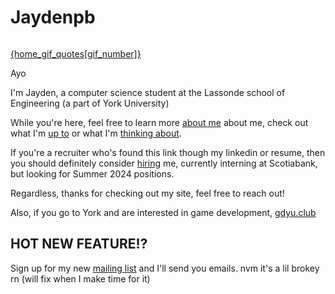 <script>

  const home_gifs = ["https://media.tenor.com/sK6ZPrUy2hMAAAAC/izu-shaboten-animal-park-capybara.gif","https://media.tenor.com/O45wy7ceQVEAAAAd/daigo-parry-fight.gif","https://media.tenor.com/qHGyE8XvwzUAAAAC/mother3.gif","https://media.tenor.com/U5ruYqXgPWIAAAAC/luffy-baron-omatsuri.gif"]
const home_gif_quotes = ["capybara",'"Lets go Justin!!"',"Check out the site's color themes","I love one piece."]
let gif_number = Math.floor(Math.random() * home_gifs.length)


function swap_gif(){
    gif_number++
    if (gif_number == home_gifs.length){
        gif_number = 0
    }
}

</script>
<div class = "home-content flex flex-column ">


# Jaydenpb
<img class="home-gif mw6 w-50 h-auto" style="" src={home_gifs[gif_number]} alt="">

<a class="gif-changer" href="javascript:;" on:click={swap_gif}>{home_gif_quotes[gif_number]}</a>

Ayo

I'm Jayden, a computer science student at the Lassonde school of Engineering (a part of York University)


While you're here, feel free to learn more [about me](/about) about me, check out what I'm [up to](/projects) or what I'm [thinking about](/blog).


If you're a recruiter who's found this link though my linkedin or resume, then you should definitely consider [hiring](/resume) me, currently interning at Scotiabank, but looking for Summer 2024 positions.


Regardless, thanks for checking out my site, feel free to reach out!

Also, if you go to York and are interested in game development, [gdyu.club](https://www.gdyu.club/)

## HOT NEW FEATURE⁉️
Sign up for my new [mailing list](/mail) and I'll send you emails.
nvm it's a lil brokey rn (will fix when I make time for it)
</div>
